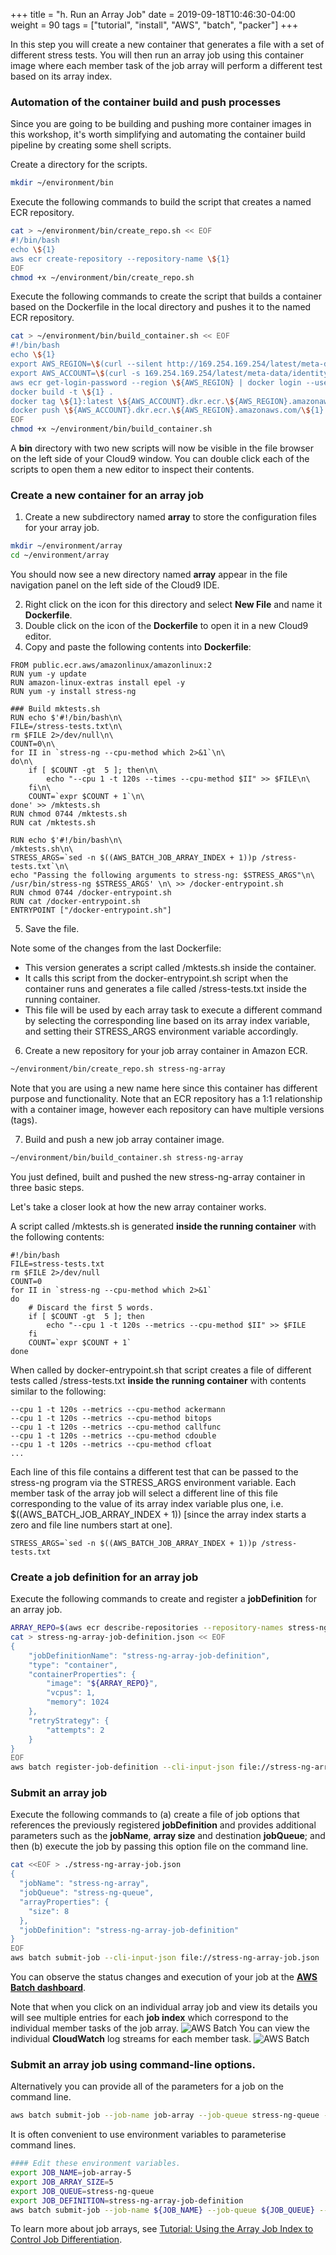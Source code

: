 +++
title = "h. Run an Array Job"
date = 2019-09-18T10:46:30-04:00
weight = 90
tags = ["tutorial", "install", "AWS", "batch", "packer"]
+++


In this step you will create a new container that generates a file with a set of different stress tests. You will then run an array job using this container image where each member task of the job array will perform a different test based on its array index. 


### Automation of the container build and push processes

Since you are going to be building and pushing more container images in this workshop, it's worth simplifying and automating the container build pipeline by creating some shell scripts.

Create a directory for the scripts.

```bash
mkdir ~/environment/bin
```

Execute the following commands to build the script that creates a named ECR repository.

```bash
cat > ~/environment/bin/create_repo.sh << EOF
#!/bin/bash
echo \${1}
aws ecr create-repository --repository-name \${1}
EOF
chmod +x ~/environment/bin/create_repo.sh
```

Execute the following commands to create the script that builds a container based on the Dockerfile in the local directory and pushes it to the named ECR repository.
```bash
cat > ~/environment/bin/build_container.sh << EOF
#!/bin/bash
echo \${1}
export AWS_REGION=\$(curl --silent http://169.254.169.254/latest/meta-data/placement/region)
export AWS_ACCOUNT=\$(curl -s 169.254.169.254/latest/meta-data/identity-credentials/ec2/info | jq -r '.AccountId')
aws ecr get-login-password --region \${AWS_REGION} | docker login --username AWS --password-stdin \${AWS_ACCOUNT}.dkr.ecr.\${AWS_REGION}.amazonaws.com
docker build -t \${1} .
docker tag \${1}:latest \${AWS_ACCOUNT}.dkr.ecr.\${AWS_REGION}.amazonaws.com/\${1}:latest
docker push \${AWS_ACCOUNT}.dkr.ecr.\${AWS_REGION}.amazonaws.com/\${1}:latest
EOF
chmod +x ~/environment/bin/build_container.sh
```

A **bin** directory with two new scripts will now be visible in the file browser on the left side of your Cloud9 window. You can double click each of the scripts to open them a new editor to inspect their contents.


### Create a new container for an array job

1. Create a new subdirectory named **array** to store the configuration files for your array job.

```bash
mkdir ~/environment/array
cd ~/environment/array
```
You should now see a new directory named **array** appear in the file navigation panel on the left side of the Cloud9 IDE.

2. Right click on the icon for this directory and select **New File** and name it **Dockerfile**. 
3. Double click on the icon of the **Dockerfile** to open it in a new Cloud9 editor. 
4. Copy and paste the following contents into **Dockerfile**:

```text
FROM public.ecr.aws/amazonlinux/amazonlinux:2
RUN yum -y update
RUN amazon-linux-extras install epel -y
RUN yum -y install stress-ng

### Build mktests.sh
RUN echo $'#!/bin/bash\n\
FILE=/stress-tests.txt\n\
rm $FILE 2>/dev/null\n\
COUNT=0\n\
for II in `stress-ng --cpu-method which 2>&1`\n\
do\n\
    if [ $COUNT -gt  5 ]; then\n\
        echo "--cpu 1 -t 120s --times --cpu-method $II" >> $FILE\n\
    fi\n\
    COUNT=`expr $COUNT + 1`\n\
done' >> /mktests.sh
RUN chmod 0744 /mktests.sh
RUN cat /mktests.sh

RUN echo $'#!/bin/bash\n\
/mktests.sh\n\
STRESS_ARGS=`sed -n $((AWS_BATCH_JOB_ARRAY_INDEX + 1))p /stress-tests.txt`\n\
echo "Passing the following arguments to stress-ng: $STRESS_ARGS"\n\
/usr/bin/stress-ng $STRESS_ARGS' \n\ >> /docker-entrypoint.sh 
RUN chmod 0744 /docker-entrypoint.sh
RUN cat /docker-entrypoint.sh
ENTRYPOINT ["/docker-entrypoint.sh"]
```
5. Save the file.

Note some of the changes from the last Dockerfile:
- This version generates a script called /mktests.sh inside the container.
- It calls this script from the docker-entrypoint.sh script when the container runs and generates a file called /stress-tests.txt inside the running container.
- This file will be used by each array task to execute a different command by selecting the corresponding line based on its array index variable, and setting their STRESS_ARGS environment variable accordingly.

6. Create a new repository for your job array container in Amazon ECR. 
```bash
~/environment/bin/create_repo.sh stress-ng-array
```
Note that you are using a new name here since this container has different purpose and functionality. Note that an ECR repository has a 1:1 relationship with a container image, however each repository can have multiple versions (tags).

7. Build and push a new job array container image.
```bash
~/environment/bin/build_container.sh stress-ng-array
```
You just defined, built and pushed the new stress-ng-array container in three basic steps.

Let's take a closer look at how the new array container works.

A script called /mktests.sh is generated **inside the running container** with the following contents:
```text
#!/bin/bash
FILE=stress-tests.txt
rm $FILE 2>/dev/null
COUNT=0
for II in `stress-ng --cpu-method which 2>&1`
do
    # Discard the first 5 words.
    if [ $COUNT -gt  5 ]; then 
        echo "--cpu 1 -t 120s --metrics --cpu-method $II" >> $FILE
    fi
    COUNT=`expr $COUNT + 1`
done
```

When called by docker-entrypoint.sh that script creates a file of different tests called /stress-tests.txt **inside the running container** with contents similar to the following:
```text
--cpu 1 -t 120s --metrics --cpu-method ackermann
--cpu 1 -t 120s --metrics --cpu-method bitops
--cpu 1 -t 120s --metrics --cpu-method callfunc
--cpu 1 -t 120s --metrics --cpu-method cdouble
--cpu 1 -t 120s --metrics --cpu-method cfloat
...
```

Each line of this file contains a different test that can be passed to the stress-ng program via the STRESS_ARGS environment variable. Each member task of the array job will select a different line of this file corresponding to the value of its array index variable plus one, i.e. $((AWS_BATCH_JOB_ARRAY_INDEX + 1)) [since the array index starts a zero and file line numbers start at one].
```text
STRESS_ARGS=`sed -n $((AWS_BATCH_JOB_ARRAY_INDEX + 1))p /stress-tests.txt
```


### Create a job definition for an array job
Execute the following commands to create and register a **jobDefinition** for an array job.
```bash
ARRAY_REPO=$(aws ecr describe-repositories --repository-names stress-ng-array --output text --query 'repositories[0].[repositoryUri]')
cat > stress-ng-array-job-definition.json << EOF
{
    "jobDefinitionName": "stress-ng-array-job-definition",
    "type": "container",
    "containerProperties": {
        "image": "${ARRAY_REPO}",
        "vcpus": 1,
        "memory": 1024
    },
    "retryStrategy": { 
        "attempts": 2
    }
}
EOF
aws batch register-job-definition --cli-input-json file://stress-ng-array-job-definition.json
```

### Submit an array job
Execute the following commands to (a) create a file of job options that references the previously registered **jobDefinition** and provides additional parameters such as the **jobName**, **array size** and destination **jobQueue**; and then (b) execute the job by passing this option file on the command line.

```bash
cat <<EOF > ./stress-ng-array-job.json
{
  "jobName": "stress-ng-array",
  "jobQueue": "stress-ng-queue",
  "arrayProperties": {
    "size": 8
  },
  "jobDefinition": "stress-ng-array-job-definition"
}
EOF
aws batch submit-job --cli-input-json file://stress-ng-array-job.json
```
You can observe the status changes and execution of your job at the [**AWS Batch dashboard**](https://console.aws.amazon.com/batch/).

Note that when you click on an individual array job and view its details you will see multiple entries for each **job index** which correspond to the individual member tasks of the job array. 
![AWS Batch](/images/aws-batch/array-job-1.png)
You can view the individual **CloudWatch** log streams for each member task.
![AWS Batch](/images/aws-batch/array-job-2.png)

### Submit an array job using command-line options.

Alternatively you can provide all of the parameters for a job on the command line.
```bash
aws batch submit-job --job-name job-array --job-queue stress-ng-queue --job-definition stress-ng-array-job-definition --array-properties size=6 
```

It is often convenient to use environment variables to parameterise command lines.

```bash
#### Edit these environment variables.
export JOB_NAME=job-array-5
export JOB_ARRAY_SIZE=5
export JOB_QUEUE=stress-ng-queue
export JOB_DEFINITION=stress-ng-array-job-definition
aws batch submit-job --job-name ${JOB_NAME} --job-queue ${JOB_QUEUE} --job-definition ${JOB_DEFINITION} --array-properties size=${JOB_ARRAY_SIZE} 
```



To learn more about job arrays, see [Tutorial: Using the Array Job Index to Control Job Differentiation](https://docs.aws.amazon.com/batch/latest/userguide/array_index_example.html).


